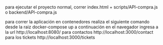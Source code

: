 para ejecutar el proyecto normal, correr index.html + scripts/API-compra.js o backend/API-compra.js

para correr la aplicación en contenedores realiza el siguiente comando desde la raiz
docker-compose up
a continuación en el navegador ingresa a la url
http://localhost:8080/
para contactos
http://localhost:3000/contact
para los tickets
http://localhost:3000/tickets